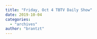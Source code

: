 ```yaml
---
title: "Friday, Oct 4 TBTV Daily Show"
date: 2019-10-04
categories: 
  - "archives"
author: "brantzt"
---
```



